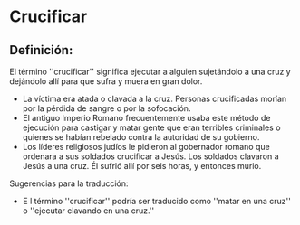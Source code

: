 # Crucificar

## Definición: 

El término ''crucificar'' significa ejecutar a alguien sujetándolo a una cruz y dejándolo allí para que sufra y muera en gran dolor.

* La víctima era atada o clavada a la cruz.  Personas crucificadas morían por la pérdida de sangre o por la sofocación.
* El antiguo Imperio Romano frecuentemente usaba este método de ejecución para castigar y matar gente que eran terribles criminales o quienes se habían rebelado contra la autoridad de su gobierno.
* Los líderes religiosos judíos le pidieron al gobernador romano que ordenara a sus soldados crucificar a Jesús. Los soldados clavaron a Jesús a una cruz. Él sufrió allí por seis horas, y entonces murio.

Sugerencias para la traducción:

* E l término ''crucificar'' podría ser traducido como ''matar en una cruz'' o ''ejecutar clavando en una cruz.''

